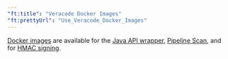 ```yaml
---
"ft:title": "Veracode Docker Images"
"ft:prettyUrl": "Use_Veracode_Docker_Images"
---
```

[Docker images](https://hub.docker.com/u/veracode) are available for the [Java API wrapper](https://docs.veracode.com/r/c_about_wrappers), [Pipeline Scan](https://docs.veracode.com/r/c_about_pipeline_scan), and for [HMAC signing](https://docs.veracode.com/r/c_enabling_hmac).